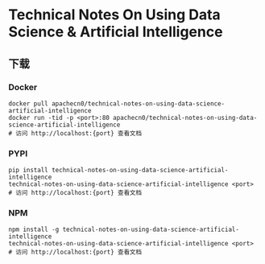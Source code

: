 # Technical Notes On Using Data Science & Artificial Intelligence

## 下载

### Docker

```
docker pull apachecn0/technical-notes-on-using-data-science-artificial-intelligence
docker run -tid -p <port>:80 apachecn0/technical-notes-on-using-data-science-artificial-intelligence
# 访问 http://localhost:{port} 查看文档
```

### PYPI

```
pip install technical-notes-on-using-data-science-artificial-intelligence
technical-notes-on-using-data-science-artificial-intelligence <port>
# 访问 http://localhost:{port} 查看文档
```

### NPM

```
npm install -g technical-notes-on-using-data-science-artificial-intelligence
technical-notes-on-using-data-science-artificial-intelligence <port>
# 访问 http://localhost:{port} 查看文档
```
